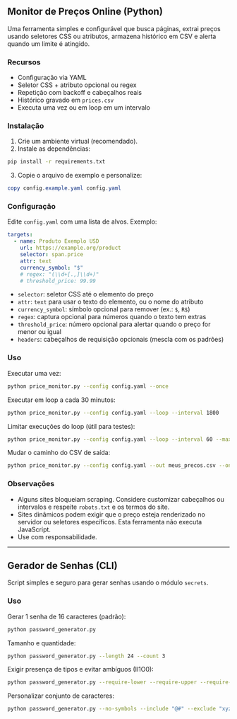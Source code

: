 ## Monitor de Preços Online (Python)

Uma ferramenta simples e configurável que busca páginas, extrai preços usando seletores CSS ou atributos, armazena histórico em CSV e alerta quando um limite é atingido.

### Recursos
- Configuração via YAML
- Seletor CSS + atributo opcional ou regex
- Repetição com backoff e cabeçalhos reais
- Histórico gravado em `prices.csv`
- Executa uma vez ou em loop em um intervalo

### Instalação
1. Crie um ambiente virtual (recomendado).
2. Instale as dependências:
```bash
pip install -r requirements.txt
```
3. Copie o arquivo de exemplo e personalize:
```powershell
copy config.example.yaml config.yaml
```

### Configuração
Edite `config.yaml` com uma lista de alvos. Exemplo:
```yaml
targets:
  - name: Produto Exemplo USD
    url: https://example.org/product
    selector: span.price
    attr: text
    currency_symbol: "$"
    # regex: "(\\d+[.,]\\d+)"
    # threshold_price: 99.99
```
- `selector`: seletor CSS até o elemento do preço
- `attr`: `text` para usar o texto do elemento, ou o nome do atributo
- `currency_symbol`: símbolo opcional para remover (ex.: `$`, `R$`)
- `regex`: captura opcional para números quando o texto tem extras
- `threshold_price`: número opcional para alertar quando o preço for menor ou igual
- `headers`: cabeçalhos de requisição opcionais (mescla com os padrões)

### Uso
Executar uma vez:
```bash
python price_monitor.py --config config.yaml --once
```
Executar em loop a cada 30 minutos:
```bash
python price_monitor.py --config config.yaml --loop --interval 1800
```
Limitar execuções do loop (útil para testes):
```bash
python price_monitor.py --config config.yaml --loop --interval 60 --max-runs 3
```
Mudar o caminho do CSV de saída:
```bash
python price_monitor.py --config config.yaml --out meus_precos.csv --once
```

### Observações
- Alguns sites bloqueiam scraping. Considere customizar cabeçalhos ou intervalos e respeite `robots.txt` e os termos do site.
- Sites dinâmicos podem exigir que o preço esteja renderizado no servidor ou seletores específicos. Esta ferramenta não executa JavaScript.
- Use com responsabilidade.

---

## Gerador de Senhas (CLI)

Script simples e seguro para gerar senhas usando o módulo `secrets`.

### Uso
Gerar 1 senha de 16 caracteres (padrão):
```bash
python password_generator.py
```
Tamanho e quantidade:
```bash
python password_generator.py --length 24 --count 3
```
Exigir presença de tipos e evitar ambíguos (Il1O0):
```bash
python password_generator.py --require-lower --require-upper --require-digits --require-symbols --avoid-ambiguous
```
Personalizar conjunto de caracteres:
```bash
python password_generator.py --no-symbols --include "@#" --exclude "xyz"
```
